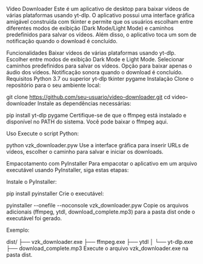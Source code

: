 Video Downloader
Este é um aplicativo de desktop para baixar vídeos de várias plataformas usando yt-dlp. O aplicativo possui uma interface gráfica amigável construída com tkinter e permite que os usuários escolham entre diferentes modos de exibição (Dark Mode/Light Mode) e caminhos predefinidos para salvar os vídeos. Além disso, o aplicativo toca um som de notificação quando o download é concluído.

Funcionalidades
Baixar vídeos de várias plataformas usando yt-dlp.
Escolher entre modos de exibição Dark Mode e Light Mode.
Selecionar caminhos predefinidos para salvar os vídeos.
Opção para baixar apenas o áudio dos vídeos.
Notificação sonora quando o download é concluído.
Requisitos
Python 3.7 ou superior
yt-dlp
tkinter
pygame
Instalação
Clone o repositório para o seu ambiente local:

git clone https://github.com/seu-usuario/video-downloader.git
cd video-downloader
Instale as dependências necessárias:

pip install yt-dlp pygame
Certifique-se de que o ffmpeg está instalado e disponível no PATH do sistema. Você pode baixar o ffmpeg aqui.

Uso
Execute o script Python:

python vzk_downloader.pyw
Use a interface gráfica para inserir URLs de vídeos, escolher o caminho para salvar e iniciar os downloads.

Empacotamento com PyInstaller
Para empacotar o aplicativo em um arquivo executável usando PyInstaller, siga estas etapas:

Instale o PyInstaller:

pip install pyinstaller
Crie o executável:

pyinstaller --onefile --noconsole vzk_downloader.pyw
Copie os arquivos adicionais (ffmpeg, ytdl, download_complete.mp3) para a pasta dist onde o executável foi gerado.

Exemplo:

dist/
├── vzk_downloader.exe
├── ffmpeg.exe
├── ytdl
│   └── yt-dlp.exe
├── download_complete.mp3
Execute o arquivo vzk_downloader.exe na pasta dist.
